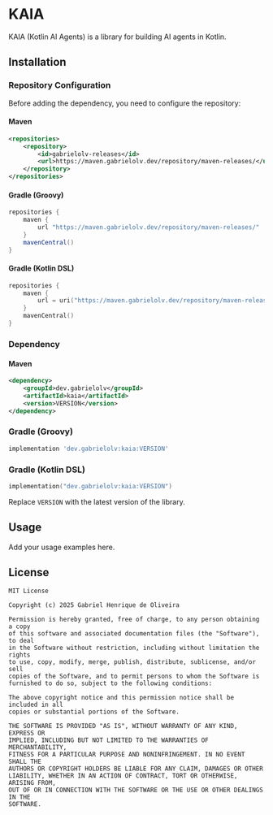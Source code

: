 # KAIA

KAIA (Kotlin AI Agents) is a library for building AI agents in Kotlin.

## Installation

### Repository Configuration

Before adding the dependency, you need to configure the repository:

#### Maven

```xml
<repositories>
    <repository>
        <id>gabrielolv-releases</id>
        <url>https://maven.gabrielolv.dev/repository/maven-releases/</url>
    </repository>
</repositories>
```

#### Gradle (Groovy)

```groovy
repositories {
    maven {
        url "https://maven.gabrielolv.dev/repository/maven-releases/"
    }
    mavenCentral()
}
```

#### Gradle (Kotlin DSL)

```kotlin
repositories {
    maven {
        url = uri("https://maven.gabrielolv.dev/repository/maven-releases/")
    }
    mavenCentral()
}
```

### Dependency

#### Maven

```xml
<dependency>
    <groupId>dev.gabrielolv</groupId>
    <artifactId>kaia</artifactId>
    <version>VERSION</version>
</dependency>
```

### Gradle (Groovy)

```groovy
implementation 'dev.gabrielolv:kaia:VERSION'
```

### Gradle (Kotlin DSL)

```kotlin
implementation("dev.gabrielolv:kaia:VERSION")
```

Replace `VERSION` with the latest version of the library.

## Usage

Add your usage examples here.

## License

```
MIT License

Copyright (c) 2025 Gabriel Henrique de Oliveira

Permission is hereby granted, free of charge, to any person obtaining a copy
of this software and associated documentation files (the "Software"), to deal
in the Software without restriction, including without limitation the rights
to use, copy, modify, merge, publish, distribute, sublicense, and/or sell
copies of the Software, and to permit persons to whom the Software is
furnished to do so, subject to the following conditions:

The above copyright notice and this permission notice shall be included in all
copies or substantial portions of the Software.

THE SOFTWARE IS PROVIDED "AS IS", WITHOUT WARRANTY OF ANY KIND, EXPRESS OR
IMPLIED, INCLUDING BUT NOT LIMITED TO THE WARRANTIES OF MERCHANTABILITY,
FITNESS FOR A PARTICULAR PURPOSE AND NONINFRINGEMENT. IN NO EVENT SHALL THE
AUTHORS OR COPYRIGHT HOLDERS BE LIABLE FOR ANY CLAIM, DAMAGES OR OTHER
LIABILITY, WHETHER IN AN ACTION OF CONTRACT, TORT OR OTHERWISE, ARISING FROM,
OUT OF OR IN CONNECTION WITH THE SOFTWARE OR THE USE OR OTHER DEALINGS IN THE
SOFTWARE.
```
